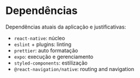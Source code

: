 # Dependências

Dependências atuais da aplicação e justificativas:

- `react-native`: núcleo
- `eslint` + plugins: linting
- `prettier`: auto formatação
- `expo`: execução e gerenciamento
- `styled-components`: estilização
- `@react-navigation/native`: routing and navigation
